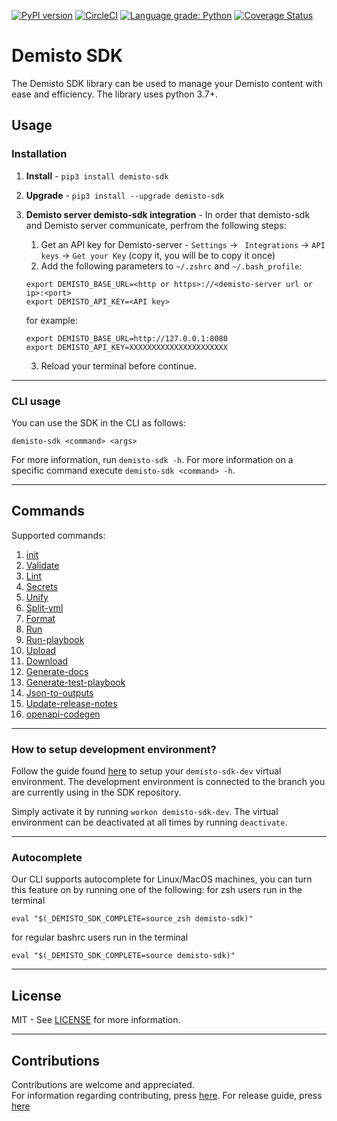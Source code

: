 [![PyPI version](https://badge.fury.io/py/demisto-sdk.svg)](https://badge.fury.io/py/demisto-sdk)
[![CircleCI](https://circleci.com/gh/demisto/demisto-sdk/tree/master.svg?style=svg)](https://circleci.com/gh/demisto/demisto-sdk/tree/master)
[![Language grade: Python](https://img.shields.io/lgtm/grade/python/g/ppwwyyxx/OpenPano.svg?logo=lgtm&logoWidth=18)](https://lgtm.com/projects/g/demisto/demisto-sdk/context:python)
[![Coverage Status](https://coveralls.io/repos/github/demisto/demisto-sdk/badge.svg)](https://coveralls.io/github/demisto/demisto-sdk)

# Demisto SDK

The Demisto SDK library can be used to manage your Demisto content with ease and efficiency.
The library uses python 3.7+.

## Usage

### Installation

1. **Install** - `pip3 install demisto-sdk`

2. **Upgrade** - `pip3 install --upgrade demisto-sdk`

3. **Demisto server demisto-sdk integration** - In order that demisto-sdk and Demisto server communicate, perfrom the following steps:

   1. Get an API key for Demisto-server - `Settings` -> ` Integrations` -> `API keys` -> `Get your Key` (copy it, you will be to copy it once)
   2. Add the following parameters to `~/.zshrc` and `~/.bash_profile`:

   ```shell
   export DEMISTO_BASE_URL=<http or https>://<demisto-server url or ip>:<port>
   export DEMISTO_API_KEY=<API key>
   ```

   for example:

   ```shell
   export DEMISTO_BASE_URL=http://127.0.0.1:8080
   export DEMISTO_API_KEY=XXXXXXXXXXXXXXXXXXXXXX
   ```

   3. Reload your terminal before continue.

---

### CLI usage

You can use the SDK in the CLI as follows:

```shell
demisto-sdk <command> <args>
```

For more information, run `demisto-sdk -h`.
For more information on a specific command execute `demisto-sdk <command> -h`.

----

## Commands

Supported commands:

1. [init](https://github.com/demisto/demisto-sdk/blob/master/demisto_sdk/commands/init/README.md)
2. [Validate](https://github.com/demisto/demisto-sdk/blob/master/demisto_sdk/commands/validate/README.md)
3. [Lint](https://github.com/demisto/demisto-sdk/blob/master/demisto_sdk/commands/lint/README.md)
4. [Secrets](https://github.com/demisto/demisto-sdk/blob/master/demisto_sdk/commands/secrets/README.md)
5. [Unify](https://github.com/demisto/demisto-sdk/blob/master/demisto_sdk/commands/unify/README.md)
6. [Split-yml](https://github.com/demisto/demisto-sdk/blob/master/demisto_sdk/commands/split_yml/README.md)
7. [Format](https://github.com/demisto/demisto-sdk/blob/master/demisto_sdk/commands/format/README.md)
8. [Run](https://github.com/demisto/demisto-sdk/blob/master/demisto_sdk/commands/run_cmd/README.md)
9. [Run-playbook](https://github.com/demisto/demisto-sdk/blob/master/demisto_sdk/commands/run_playbook/README.md)
10. [Upload](https://github.com/demisto/demisto-sdk/blob/master/demisto_sdk/commands/upload/README.md)
11. [Download](https://github.com/demisto/demisto-sdk/blob/master/demisto_sdk/commands/download/README.md)
12. [Generate-docs](https://github.com/demisto/demisto-sdk/blob/master/demisto_sdk/commands/generate_docs/README.md)
13. [Generate-test-playbook](https://github.com/demisto/demisto-sdk/blob/master/demisto_sdk/commands/generate_test_playbook/README.md)
14. [Json-to-outputs](https://github.com/demisto/demisto-sdk/blob/master/demisto_sdk/commands/json_to_outputs/README.md)
15. [Update-release-notes](https://github.com/demisto/demisto-sdk/blob/master/demisto_sdk/commands/update_release_notes/README.md)
16. [openapi-codegen](https://xsoar.pan.dev/docs/integrations/openapi-codegen)

---

### How to setup development environment?

Follow the guide found [here](CONTRIBUTION.md#2-install-demisto-sdk-dev-environment) to setup your `demisto-sdk-dev` virtual environment.
The development environment is connected to the branch you are currently using in the SDK repository.

Simply activate it by running `workon demisto-sdk-dev`.
The virtual environment can be deactivated at all times by running `deactivate`.

---

### Autocomplete

Our CLI supports autocomplete for Linux/MacOS machines, you can turn this feature on by running one of the following:
for zsh users run in the terminal

```shell
eval "$(_DEMISTO_SDK_COMPLETE=source_zsh demisto-sdk)"
```

for regular bashrc users run in the terminal

```shell
eval "$(_DEMISTO_SDK_COMPLETE=source demisto-sdk)"
```

---

## License
MIT - See [LICENSE](LICENSE) for more information.

---

## Contributions
Contributions are welcome and appreciated.\
For information regarding contributing, press [here](CONTRIBUTION.md).
For release guide, press [here](docs/release_guide.md)
